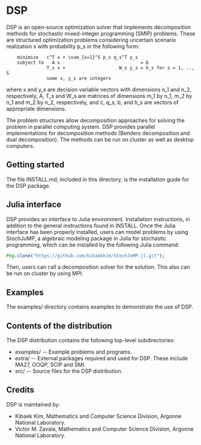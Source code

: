 DSP
===
DSP is an open-source optimization solver that implements decomposition methods for stochastic mixed-integer programming (SMIP) problems. These are structured optimization problems considering uncertain scenario realization s with probability p_s in the following form:

        minimize   c^T x + \sum_{s=1}^S p_s q_s^T y_s
        subject to   A x                              = b
                   T_s x +                    W_s y_s = h_s for s = 1, .., S
                   some x, y_s are integers

where x and y_s are decision variable vectors with dimensions n_1 and n_2, respectively, A, T_s and W_s are matrices of dimensions m_1 by n_1, m_2 by n_1 and m_2 by n_2, respectively, and c, q_s, b, and h_s are vectors of appropriate dimensions.

The problem structures allow decomposition approaches for solving the problem in parallel computing system. DSP provides parallel implementations for decomposition methods (Benders decomposition and dual decomposition). The methods can be run on cluster as well as desktop computers.

Getting started
---------------
The file INSTALL.md, included in this directory, is the installation guide for the DSP package.

Julia interface
---------------
DSP provides an interface to Julia environment. Installation instructions, in addition to the general instructions found in INSTALL. Once the Julia interface has been properly installed, users can model problems by using StochJuMP, a algebraic modeling package in Julia for stochastic programming, which can be installed by the following Julia command:
```julia
Pkg.clone("https://github.com/kibaekkim/StochJuMP.jl.git");
```
Then, users can call a decomposition solver for the solution. This also  can be run on cluster by using MPI.

Examples
--------
The examples/ directory contains examples to demonstrate the use of DSP. 

Contents of the distribution
----------------------------
The DSP distribution contains the following top-level subdirectories:
* examples/ -- Example problems and programs.
* extra/ -- External packages required and used for DSP. These include MA27, OOQP, SCIP and SMI.
* src/ -- Source files for the DSP distribution.

Credits
-------
DSP is maintained by:
* Kibaek Kim, Mathematics and Computer Science Division, Argonne National Laboratory.
* Victor M. Zavala, Mathematics and Computer Science Division, Argonne National Laboratory.

